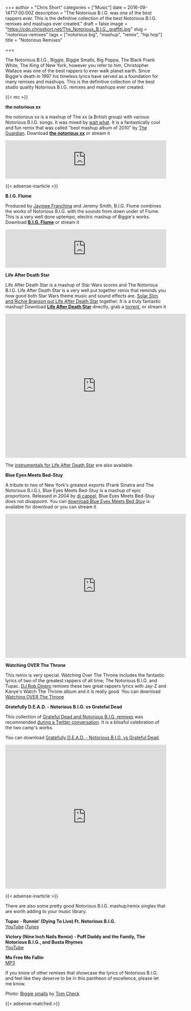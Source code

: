 +++
author = "Chris Short"
categories = ["Music"]
date = 2016-09-14T17:00:00Z
description = "The Notorious B.I.G. was one of the best rappers ever. This is the definitive collection of the best Notorious B.I.G. remixes and mashups ever created."
draft = false
image = "https://cdn.chrisshort.net/The_Notorious_B.I.G._graffiti.jpg"
slug = "notorious-remixes"
tags = ["notorious big", "mashup", "remix", "hip hop"]
title = "Notorious Remixes"

+++

The Notorious B.I.G., Biggie, Biggie Smalls, Big Poppa, The Black Frank White, The King of New York, however you refer to him, Christopher Wallace was one of the best rappers to ever walk planet earth. Since Biggie's death in 1997 his timeless lyrics have served as a foundation for many remixes and mashups. This is the definitive collection of the best studio quality Notorious B.I.G. remixes and mashups ever created.

{{< mc >}}

**the notorious xx**

the notorious xx is a mashup of The xx (a British group) with various Notorious B.I.G. songs. It was mixed by [wait what](http://waitwhatmusic.com/). It is a fantastically cool and fun remix that was called "best mashup album of 2010" by [The Guardian](https://www.theguardian.com/music/2010/sep/16/click-download-shuffler-charlie-kubal). Download [**the notorious xx**](https://cdn.chrisshort.net/the%20notorious%20xx.zip) or stream it

<iframe style="border: 0; width: 100%; height: 120px;" src="https://bandcamp.com/EmbeddedPlayer/album=807865423/size=large/bgcol=ffffff/linkcol=0687f5/tracklist=false/artwork=small/transparent=true/" seamless><a href="http://waitwhat.bandcamp.com/album/the-notorious-xx">the notorious xx by wait what</a></iframe>

{{< adsense-inarticle >}}

**B​.​I​.​G. Flume**

Produced by [Jaymee Franchina](https://soundcloud.com/jaymeefranchina) and Jeremy Smith, B.I.G. Flume combines the works of Notorious B.I.G. with the sounds from down under of Flume. This is a very well done uptempo, electric mashup of Biggie's works. Download [**B.I.G. Flume**](https://cdn.chrisshort.net/Blue%20Eyes%20Meets%20Bed%20Stuy.zip) or stream it

<iframe style="border: 0; width: 100%; height: 120px;" src="https://bandcamp.com/EmbeddedPlayer/album=1211830762/size=large/bgcol=ffffff/linkcol=0687f5/tracklist=false/artwork=small/transparent=true/" seamless><a href="http://jaymeefranchinajeremysmith.bandcamp.com/album/b-i-g-flume">B.I.G. Flume by Jaymee Franchina &amp; Jeremy Smith</a></iframe>

**Life After Death Star**

Life After Death Star is a mashup of Star Wars scores and The Notorious B.I.G. Life After Death Star is a very well put together remix that reminds you how good both Star Wars theme music and sound effects are. [Solar Slim and Richie Branson put Life After Death Star](http://lifeafterdeathstar.net/) together. It is a truly fantastic mashup! Download [**Life After Death Star**](http://lifeafterdeathstar.net/) directly, grab a [torrent](https://cdn.chrisshort.net/life_after_death_star_(2015).torrent), or stream it

<iframe width="565" height="450" scrolling="no" frameborder="no" src="https://w.soundcloud.com/player/?url=https%3A//api.soundcloud.com/playlists/169656164&amp;auto_play=false&amp;hide_related=false&amp;show_comments=true&amp;show_user=true&amp;show_reposts=false&amp;visual=true"></iframe>

The [instrumentals for Life After Death Star](https://cdn.chrisshort.net/LADS%20Instrumentals%20-%20TEAMBACKPACK.zip) are also available.

**Blue Eyes Meets Bed-Stuy**

A tribute to two of New York's greatest exports (Frank Sinatra and The Notorious B.I.G.), Blue Eyes Meets Bed-Stuy is a mashup of epic proportions. Released in 2004 by [dj cappel](https://soundcloud.com/djcappel), Blue Eyes Meets Bed-Stuy does not disappoint. You can [download Blue Eyes Meets Bed Stuy](https://cdn.chrisshort.net/Blue%20Eyes%20Meets%20Bed%20Stuy.zip) is available for download or you can stream it

<iframe width="565" height="450" scrolling="no" frameborder="no" src="https://w.soundcloud.com/player/?url=https%3A//api.soundcloud.com/playlists/1061143&amp;color=ff5500&amp;auto_play=false&amp;hide_related=false&amp;show_comments=true&amp;show_user=true&amp;show_reposts=false"></iframe>

**Watching OVER The Throne**

This remix is very special. Watching Over The Throne includes the fantastic lyrics of two of the greatest rappers of all time; The Notorious B.I.G. and Tupac. [DJ Rob Dinero](http://djrobdinero.com/) remixes these two great rappers lyrics with Jay-Z and Kanye's Watch The Throne album and it is really good. You can download [Watching OVER The Throne]( https://cdn.chrisshort.net/DJ%20Rob%20Dinero%20Presents%20-%20Watching%20OVER%20The%20Throne%20(Remastered).zip)

**Gratefully D.E.A.D. - Notorious B.I.G. vs Grateful Dead**

This collection of [Grateful Dead and Notorious B.I.G. remixes](https://soundcloud.com/dj-metropolis/sets/gratefully-d-e-a-d-notorious-b) was recommended [during a Twitter conversation](https://twitter.com/jessfraz/status/841110193324847105). It is a blissful celebration of the two camp's works.

You can download [Gratefully D.E.A.D. - Notorious B.I.G. vs Grateful Dead](https://cdn.chrisshort.net/Gratefully_D.E.A.D.zip).

<iframe width="100%" height="450" scrolling="no" frameborder="no" src="https://w.soundcloud.com/player/?url=https%3A//api.soundcloud.com/playlists/3733659&amp;color=ff5500&amp;auto_play=false&amp;hide_related=false&amp;show_comments=true&amp;show_user=true&amp;show_reposts=false"></iframe>

{{< adsense-inarticle >}}

There are also some pretty good Notorious B.I.G. mashup/remix singles that are worth adding to your music library.

**Tupac - Runnin' (Dying To Live) Ft. Notorious B.I.G.**<br />
[YouTube](https://www.youtube.com/watch?v=IsHBnS3ZLSY) [iTunes](https://itun.es/us/PZQX6?i=986099078)

**Victory (Nine Inch Nails Remix) - Puff Daddy and the Family, The Notorious B.I.G., and Busta Rhymes**<br />
[YouTube](https://www.youtube.com/watch?v=EoAXc9Rm8Z8)

**Mo Free Mo Fallin**<br />
[MP3](https://cdn.chrisshort.net/Mo%20Free%20Mo%20Fallin.mp3)

If you know of other remixes that showcase the lyrics of Notorious B.I.G. and feel like they deserve to be in this pantheon of excellence, please let me know.

Photo: [Biggie smalls](https://www.flickr.com/photos/tombothetominator/5454864996/) by [Tom Check](https://www.flickr.com/people/7536455@N04)

{{< adsense-matched >}}